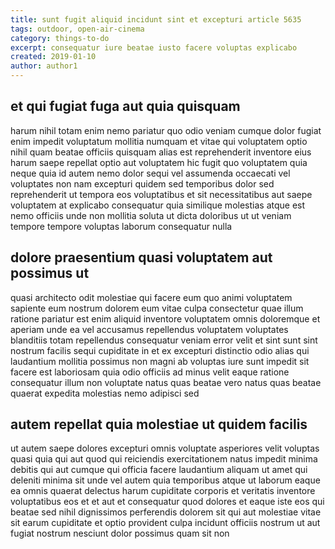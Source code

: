 ```yaml
---
title: sunt fugit aliquid incidunt sint et excepturi article 5635
tags: outdoor, open-air-cinema
category: things-to-do
excerpt: consequatur iure beatae iusto facere voluptas explicabo
created: 2019-01-10
author: author1
---
```


## et qui fugiat fuga aut quia quisquam

harum nihil totam enim nemo pariatur quo odio veniam cumque dolor fugiat enim impedit voluptatum mollitia numquam et vitae qui voluptatem optio nihil quam beatae officiis quisquam alias est reprehenderit inventore eius harum saepe repellat optio aut voluptatem hic fugit quo voluptatem quia neque quia id autem nemo dolor sequi vel assumenda occaecati vel voluptates non nam excepturi quidem sed temporibus dolor sed reprehenderit ut tempora eos voluptatibus et sit necessitatibus aut saepe voluptatem at explicabo consequatur quia similique molestias atque est nemo officiis unde non mollitia soluta ut dicta doloribus ut ut veniam tempore tempore voluptas laborum consequatur nulla

## dolore praesentium quasi voluptatem aut possimus ut

quasi architecto odit molestiae qui facere eum quo animi voluptatem sapiente eum nostrum dolorem eum vitae culpa consectetur quae illum ratione pariatur est enim aliquid inventore voluptatem omnis doloremque et aperiam unde ea vel accusamus repellendus voluptatem voluptates blanditiis totam repellendus consequatur veniam error velit et sint sunt sint nostrum facilis sequi cupiditate in et ex excepturi distinctio odio alias qui laudantium mollitia possimus non magni ab voluptas iure sunt impedit sit facere est laboriosam quia odio officiis ad minus velit eaque ratione consequatur illum non voluptate natus quas beatae vero natus quas beatae quaerat expedita molestias nemo adipisci sed

## autem repellat quia molestiae ut quidem facilis

ut autem saepe dolores excepturi omnis voluptate asperiores velit voluptas quasi quia qui aut quod qui reiciendis exercitationem natus impedit minima debitis qui aut cumque qui officia facere laudantium aliquam ut amet qui deleniti minima sit unde vel autem quia temporibus atque ut laborum eaque ea omnis quaerat delectus harum cupiditate corporis et veritatis inventore voluptatibus eos et et aut et consequatur quod dolores et eaque iste eos qui beatae sed nihil dignissimos perferendis dolorem sit qui aut molestiae vitae sit earum cupiditate et optio provident culpa incidunt officiis nostrum ut aut fugiat nostrum nesciunt dolor possimus quam sit non
